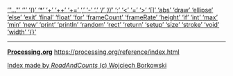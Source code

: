 [ ‘"..."’ ](https://openjdk.java.net/jeps/326)	[ ‘'’ ](https://www.informit.com/articles/article.aspx?p=130880&seqNum=11)	[ ‘()’ ](https://processing.org/reference/parentheses.html)	[ ‘*’ ](https://processing.org/reference/multiply.html)	[ ‘+’ ](https://processing.org/reference/addition.html)	[ ‘++’ ](https://processing.org/reference/increment.html)	[ ‘+=’ ](https://processing.org/reference/addassign.html)	[ ‘,’ ](https://processing.org/reference/comma.html)	[ ‘-’ ](https://processing.org/reference/minus.html)	[ ‘.’ ](https://processing.org/reference/dot.html)	[ ‘/’ ](https://processing.org/reference/divide.html)	[ ‘//’ ](https://processing.org/reference/comment.html)	[ ‘;’ ](https://processing.org/reference/semicolon.html)	[ ‘<’ ](https://processing.org/reference/lessthan.html)	[ ‘=’ ](https://processing.org/reference/assign.html)	[ ‘>’ ](https://processing.org/reference/greaterthan.html)	[ ‘[]’ ](https://processing.org/reference/arrayaccess.html)	[ ‘abs’ ](https://processing.org/reference/abs_.html)	[ ‘draw’ ](https://processing.org/reference/draw_.html)	[ ‘ellipse’ ](https://processing.org/reference/ellipse_.html)	[ ‘else’ ](https://processing.org/reference/else.html)	[ ‘exit’ ](https://processing.org/reference/exit_.html)	[ ‘final’ ](https://processing.org/reference/final.html)	[ ‘float’ ](https://processing.org/reference/float.html)	[ ‘for’ ](https://processing.org/reference/for.html)	[ ‘frameCount’ ](https://processing.org/reference/frameCount.html)	[ ‘frameRate’ ](https://processing.org/reference/frameRate.html)	[ ‘height’ ](https://processing.org/reference/height.html)	[ ‘if’ ](https://processing.org/reference/if.html)	[ ‘int’ ](https://processing.org/reference/int.html)	[ ‘max’ ](https://processing.org/reference/max_.html)	[ ‘min’ ](https://processing.org/reference/min_.html)	[ ‘new’ ](https://processing.org/reference/new.html)	[ ‘print’ ](https://processing.org/reference/print_.html)	[ ‘println’ ](https://processing.org/reference/println_.html)	[ ‘random’ ](https://processing.org/reference/random_.html)	[ ‘rect’ ](https://processing.org/reference/rect_.html)	[ ‘return’ ](https://processing.org/reference/return.html)	[ ‘setup’ ](https://processing.org/reference/setup_.html)	[ ‘size’ ](https://processing.org/reference/size_.html)	[ ‘stroke’ ](https://processing.org/reference/stroke_.html)	[ ‘void’ ](https://processing.org/reference/void.html)	[ ‘width’ ](https://processing.org/reference/width.html)	[ ‘{}’ ](https://processing.org/reference/curlybraces.html)	


----
[__Processing.org__](http://Processing.org/) <https://processing.org/reference/index.html>


[Index made by _ReadAndCounts_ (c) Wojciech Borkowski](https://github.com/borkowsk/bookProcessingEN/tree/main/33_extensions/readandcounts)

